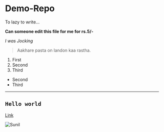 # Demo-Repo
To lazy to write... 

**Can someone edit this file for me for rs.5/-**

*I was Jocking*

> Aakhare pasta on landon kaa rastha.
1. First 
2. Second 
3. Third


- Second 
- Third 

---
`Hello world`
---

[Link](https://www.SunilJoshi.com)

![Sunil](image.jpg)
